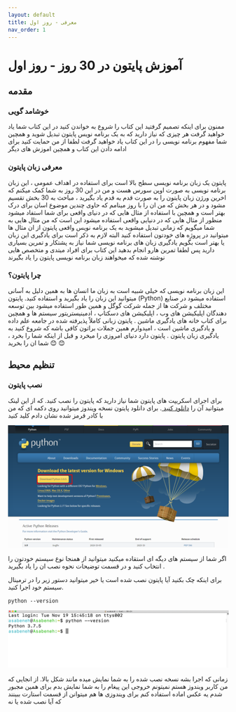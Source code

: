```yaml
---
layout: default
title: معرفی - روز اول
nav_order: 1
---
```

# آموزش پایتون در 30 روز - روز اول

## مقدمه

### خوشامد گویی

ممنون برای اینکه تصمیم گرفتید این کتاب را شروع به خواندن کنید در این کتاب شما یاد خواهید گرفت هر چیزی که نیاز دارید که به یک برنامه نویس پایتون تبدیل شوید و همچین شما مفهوم برنامه نویسی را در این کتاب یاد خواهید گرفت
لطفا از من حمایت کنید برای ادامه دادن این کتاب و همچین اموزش های دیگر

### معرفی زبان پایتون

پایتون یک زبان برنامه نویسی سطح بالا است برای استفاده در اهداف عمومی ، این زبان برنامه نویسی به صورت اوپن سورس هست و من در این 30 روز به شما کمک میکنم که اخرین ورژن زبان پایتون را به صورت قدم به قدم یاد بگیرید ، مباحث به 30 بخش تقسیم مشود و در هر بخش که من ان را با روز مینامم که حاوی چندین موضوع اسان برای درک بهتر است و همچین با استفاده از مثال هایی که در دنیای واقعی برای شما استفاد میشود منظور از مثال هایی که در دنیایی واقعی استفاده میشود این است که من مثال هایی به شما میگویم که زمانی تبدیل میشوید به یک برنامه نویس واقعی پایتون از ان مثال ها میتوانید در پروژه های خودتون استفاده کنید البته لازم به ذکر است برای یادگیری این زبان  یا بهتر است بگویم یادگیری زبان های برنامه نویسی شما نیاز به پشتکار و تمرین بسیاری دارید پس لطفا تمرین هارو انجام بدهید
این کتاب برای افراد میتدی و متخصص هایی نوشته شده که میخواهند زبان برنامه نویسی پایتون را یاد بگیرند

### چرا پایتون؟

این زبان برنامه نویسی که خیلی شبیه است به زبان ما انسان ها به همین دلیل به آسانی میتوانید  این زبان را یاد بگیرید و استفاده کنید.  پایتون (Python) استفاده میشود در صنایع مختلف و شرکت ها از جمله شرکت گوگل و همین طور استفاده میشود بین توسعه دهندگان اپلیکیشن های وب ، اپلیکیشن های دسکتاپ ، ادمینیستریتور سیستم  ها و همچین برای کتاب خانه های یادگیری ماشین . پایتون زبانی کاملاً پذیرفته شده در جامعه علم داده و یادگیری ماشین است ، امیدوارم همین جملات براتون کافی باشه که شروع کنید به یادگیری زبان پایتون . پایتون دارد دنیای امروزی را میخرد و قبل از اینکه شما را بخرد ، شما ان را بخرید :blush: :blush:

## تنظیم محیط

### نصب پایتون

برای اجرای اسکریپت های پایتون شما نیاز دارید که پایتون را نصب کنید. که از این لینک میتوانید آن را [دانلود کنید ](https://www.python.org/downloads/). برای دانلود پایتون نسخه ویندوز میتوانید روی دکمه ای که من با  کادر قرمز شده نشان دادم کلید کنید

[![نصب پایتون](assets\20210512_194501_Download-Python.png)](https://www.python.org/downloads/)

اگر شما از سیستم های دیگه ای استقاده میکنید میتوانید از همنجا نوع سیستم خودتون را انتخاب کنید و در قسمت توضیحات نحوه نصب ان را یاد بگیرید .

برای اینکه چک بکنید آیا پایتون نصب شده است یا خیر میتوانید دستور زیر را در ترمینال سیستم خود اجرا کنید.

```shell
python --version
```


![نمایش ورژن در پایتون](assets\20210512_200248_python_versio.png)

زمانی که اجرا بشه نسخه نصب شده را به شما نمایش میده مانند شکل بالا. از انجایی که من کاربر ویندوز هستم نمیتونم خروجی این پیغام را به شما نمایش بدم برای همین مجبور شدم یه عکس اماده استفاده کنم برای ویندوزی ها هم میتوانن از قسمت استارت ببینند که آیا نصب شده یا  نه 
